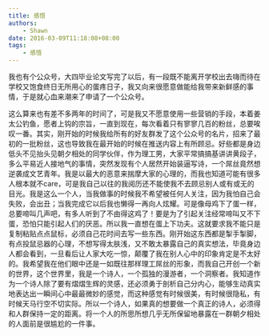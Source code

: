 ```yaml
---
title: 感悟
authors:
    - Shawn
date: 2016-03-09T11:18:08+08:00
tags:
    - 感悟
---
```



我也有个公众号，大四毕业论文写完了以后，有一段既不能离开学校出去嗨而待在学校又饱食终日无所用心的蛋疼日子，我又向来很愿意做能给我带来新鲜感的事情，于是就心血来潮来了申请了一个公众号。
<!-- more -->
这么算来也有差不多两年的时间了，可是我又不愿意使用一些营销的手段，本着姜太公钓鱼，愿者上钩的宗旨，一直到现在，每次看着只有寥寥几百的粉丝，总要唉叹一番。其实，刚开始的时候我给所有的好友群发了这个公众号的名片，招来了最初的一批粉丝，这也导致我在最开始的时候在推送内容上有所顾忌。好些都是身边低头不见抬头见朝夕相处的同学伙伴，作为理工男，大家平常搞搞基讲讲黄段子，多么平易近人接地气的事情，突然发现有个人居然开始装逼写诗，一个屌丝竟然想逆袭成文艺青年。我是以最大的恶意来揣摩大家的心理的，而我也知道可能有很多人根本就不care，可是我自己以往的我阅历还不能使我不去顾忌别人或有或无的目光。我是这么一个人，当我做事的时候我不希望被任何人关注，因为我怕自己会失败，会出丑；当我完成它以后我也懒得一再向人炫耀。可是像母鸡下了蛋一样，总要啼叫几声吧，有多人听到了不由得这鸡了！要是为了引起关注经常啼叫又不下蛋，恐怕只能引起人们的厌恶。所以我一直想在蛋上下功夫。这就要求我不能只是复制粘贴点点鼠标，必须自己花时间去写一些东西。刚开始这东西都是掣手掣脚，有点投鼠忌器的心理，不想写得太肤浅，又不敢太暴露自己的真实想法，毕竟身边人都会看到，一旦看后让人家大吃一惊，颠覆了我在别人心中的印象肯定是不太好的。我希望我在他们眼中还是一如既往那样理工屌丝的形象，而我自己开创一个新的世界，这个世界里，我是一个诗人，一个孤独的漫游者，一个洞察者。我知道作为一个诗人除了要有熠熠生辉的灵感，还必须勇于剖析自己分内心，能够生动真实地表达出一瞬间心中最最微妙的感觉，而这种感觉有时候很美，有时候很隐私，有时候天马行空不切实际。所以一个诗人，如果真的想要做一个真正的诗人，必须得和人群保持一定的距离。将一个人的所思所想几乎无所保留地暴露在一群朝夕相处的人面前是很尴尬的一件事。